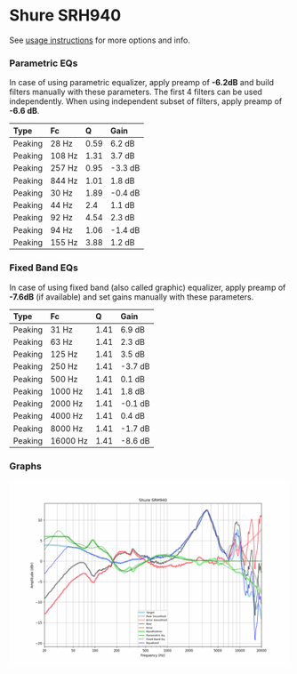 # Shure SRH940
See [usage instructions](https://github.com/jaakkopasanen/AutoEq#usage) for more options and info.

### Parametric EQs
In case of using parametric equalizer, apply preamp of **-6.2dB** and build filters manually
with these parameters. The first 4 filters can be used independently.
When using independent subset of filters, apply preamp of **-6.6 dB**.

| Type    | Fc     |    Q | Gain    |
|:--------|:-------|:-----|:--------|
| Peaking | 28 Hz  | 0.59 | 6.2 dB  |
| Peaking | 108 Hz | 1.31 | 3.7 dB  |
| Peaking | 257 Hz | 0.95 | -3.3 dB |
| Peaking | 844 Hz | 1.01 | 1.8 dB  |
| Peaking | 30 Hz  | 1.89 | -0.4 dB |
| Peaking | 44 Hz  | 2.4  | 1.1 dB  |
| Peaking | 92 Hz  | 4.54 | 2.3 dB  |
| Peaking | 94 Hz  | 1.06 | -1.4 dB |
| Peaking | 155 Hz | 3.88 | 1.2 dB  |

### Fixed Band EQs
In case of using fixed band (also called graphic) equalizer, apply preamp of **-7.6dB**
(if available) and set gains manually with these parameters.

| Type    | Fc       |    Q | Gain    |
|:--------|:---------|:-----|:--------|
| Peaking | 31 Hz    | 1.41 | 6.9 dB  |
| Peaking | 63 Hz    | 1.41 | 2.3 dB  |
| Peaking | 125 Hz   | 1.41 | 3.5 dB  |
| Peaking | 250 Hz   | 1.41 | -3.7 dB |
| Peaking | 500 Hz   | 1.41 | 0.1 dB  |
| Peaking | 1000 Hz  | 1.41 | 1.8 dB  |
| Peaking | 2000 Hz  | 1.41 | -0.1 dB |
| Peaking | 4000 Hz  | 1.41 | 0.4 dB  |
| Peaking | 8000 Hz  | 1.41 | -1.7 dB |
| Peaking | 16000 Hz | 1.41 | -8.6 dB |

### Graphs
![](./Shure%20SRH940.png)